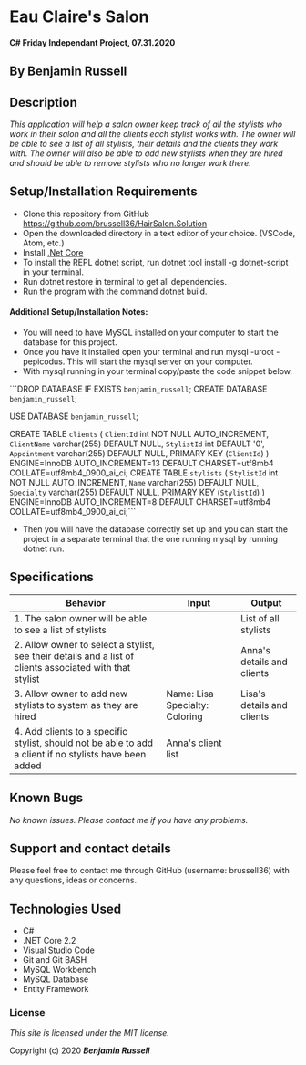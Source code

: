 
# Eau Claire's Salon

#### C# Friday Independant Project, 07.31.2020

## By Benjamin Russell

## Description

_This application will help a salon owner keep track of all the stylists who work in their salon and all the clients each stylist works with. The owner will be able to see a list of all stylists, their details and the clients they work with. The owner will also be able to add new stylists when they are hired and should be able to remove stylists who no longer work there._

## Setup/Installation Requirements

* Clone this repository from GitHub https://github.com/brussell36/HairSalon.Solution
* Open the downloaded directory in a text editor of your choice. (VSCode, Atom, etc.)
* Install [.Net Core](https://dotnet.microsoft.com/download/dotnet-core/2.2) 
* To install the REPL dotnet script, run dotnet tool install -g dotnet-script in your terminal.
* Run dotnet restore in terminal to get all dependencies.
* Run the program with the command dotnet build.

#### Additional Setup/Installation Notes:

* You will need to have MySQL installed on your computer to start the database for this project. 
* Once you have it installed open your terminal and run mysql -uroot -pepicodus. This will start the mysql server on your computer. 
* With mysql running in your terminal copy/paste the code snippet below.

```DROP DATABASE IF EXISTS `benjamin_russell`;
CREATE DATABASE `benjamin_russell`;

USE DATABASE `benjamin_russell`;

CREATE TABLE `clients` (
  `ClientId` int NOT NULL AUTO_INCREMENT,
  `ClientName` varchar(255) DEFAULT NULL,
  `StylistId` int DEFAULT '0',
  `Appointment` varchar(255) DEFAULT NULL,
  PRIMARY KEY (`ClientId`)
) ENGINE=InnoDB AUTO_INCREMENT=13 DEFAULT CHARSET=utf8mb4 COLLATE=utf8mb4_0900_ai_ci;
CREATE TABLE `stylists` (
  `StylistId` int NOT NULL AUTO_INCREMENT,
  `Name` varchar(255) DEFAULT NULL,
  `Specialty` varchar(255) DEFAULT NULL,
  PRIMARY KEY (`StylistId`)
) ENGINE=InnoDB AUTO_INCREMENT=8 DEFAULT CHARSET=utf8mb4 COLLATE=utf8mb4_0900_ai_ci;```

* Then you will have the database correctly set up and you can start the project in a separate terminal that the one running mysql by running dotnet run.

## Specifications

| Behavior | Input | Output |
| -------- | ----- | ------ |
| 1. The salon owner will be able to see a list of stylists |  | List of all stylists |
| 2. Allow owner to select a stylist, see their details and a list of clients associated with that stylist |  | Anna's details and clients |
| 3. Allow owner to add new stylists to system as they are hired | Name: Lisa Specialty: Coloring  | Lisa's details and clients |
| 4. Add clients to a specific stylist, should not be able to add a client if no stylists have been added | Anna's client list |  |


## Known Bugs

_No known issues. Please contact me if you have any problems._


## Support and contact details

Please feel free to contact me through GitHub (username: brussell36) with any questions, ideas or concerns.  

## Technologies Used

* C#
* .NET Core 2.2
* Visual Studio Code 
* Git and Git BASH 
* MySQL Workbench
* MySQL Database
* Entity Framework


### License

*This site is licensed under the MIT license.*

Copyright (c) 2020 **_Benjamin Russell_**